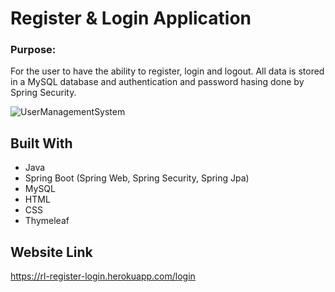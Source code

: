 # Register & Login Application

### Purpose:
For the user to have the ability to register, login and logout. All data is stored in a MySQL database and authentication and password hasing done by Spring Security. 

![UserManagementSystem](https://user-images.githubusercontent.com/100153283/165612225-9537ae37-81ce-42b4-8100-245cf5c3aa93.png)



## Built With
- Java
- Spring Boot (Spring Web, Spring Security, Spring Jpa)
- MySQL
- HTML
- CSS
- Thymeleaf

## Website Link
https://rl-register-login.herokuapp.com/login
